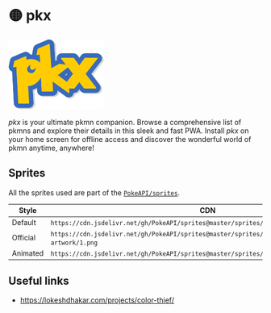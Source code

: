 # 🟡 pkx

![pkx](/public/pkx.png)

_pkx_ is your ultimate pkmn companion. Browse a comprehensive list of pkmns and explore their details in this sleek and fast PWA. Install _pkx_ on your home screen for offline access and discover the wonderful world of pkmn anytime, anywhere!

## Sprites

All the sprites used are part of the [`PokeAPI/sprites`](https://github.com/PokeAPI/sprites).

| Style    | CDN                                                                                               |
| -------- | ------------------------------------------------------------------------------------------------- |
| Default  | `https://cdn.jsdelivr.net/gh/PokeAPI/sprites@master/sprites/pokemon/1.png`                        |
| Official | `https://cdn.jsdelivr.net/gh/PokeAPI/sprites@master/sprites/pokemon/other/official-artwork/1.png` |
| Animated | `https://cdn.jsdelivr.net/gh/PokeAPI/sprites@master/sprites/pokemon/other/showdown/1.gif`         |

## Useful links

- https://lokeshdhakar.com/projects/color-thief/
